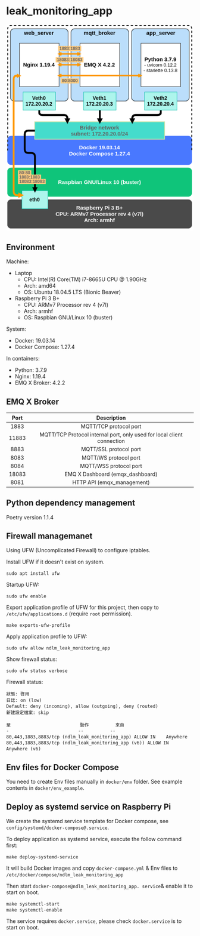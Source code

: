 # leak_monitoring_app

![](img/leak_monitoring_app_containerization.png)

## Environment
Machine:
- Laptop
  - CPU: Intel(R) Core(TM) i7-8665U CPU @ 1.90GHz 
  - Arch: amd64
  - OS: Ubuntu 18.04.5 LTS (Bionic Beaver)
- Raspberry Pi 3 B+
  - CPU: ARMv7 Processor rev 4 (v7l)
  - Arch: armhf
  - OS: Raspbian GNU/Linux 10 (buster)

System:
- Docker: 19.03.14
- Docker Compose: 1.27.4

In containers:
- Python: 3.7.9
- Nginx: 1.19.4
- EMQ X Broker: 4.2.2

## EMQ X Broker

|Port|Description|
|:-:|:-:|
|1883|MQTT/TCP protocol port|
|11883|MQTT/TCP Protocol internal port, only used for local client connection|
|8883|MQTT/SSL protocol port|
|8083|MQTT/WS protocol port|
|8084|MQTT/WSS protocol port|
|18083|EMQ X Dashboard (emqx_dashboard)|
|8081|HTTP API (emqx_management)|

## Python dependency management
Poetry version 1.1.4

## Firewall managemanet
Using UFW (Uncomplicated Firewall) to configure iptables.

Install UFW if it doesn't exist on system. 
```
sudo apt install ufw
```

Startup UFW:
```
sudo ufw enable
```

Export application profile of UFW for this project, then copy to `/etc/ufw/applications.d` (require `root` permission).
```
make exports-ufw-profile
```

Apply application profile to UFW:
```
sudo ufw allow ndlm_leak_monitoring_app
```

Show firewall status:
```
sudo ufw status verbose
```

Firewall status:
```
狀態: 啓用
日誌: on (low)
Default: deny (incoming), allow (outgoing), deny (routed)
新建設定檔案: skip

至                          動作          來自
-                          --          --
80,443,1883,8883/tcp (ndlm_leak_monitoring_app) ALLOW IN    Anywhere                  
80,443,1883,8883/tcp (ndlm_leak_monitoring_app (v6)) ALLOW IN    Anywhere (v6)
```

## Env files for Docker Compose
You need to create  Env files manually in `docker/env` folder. See example contents in `docker/env_example`.

## Deploy as systemd service on  Raspberry Pi
We create the systemd service template for Docker compose, see `config/systemd/docker-compose@.service`.

To deploy application as systemd service, execute the follow command first:
```
make deploy-systemd-service
```
It will build Docker images and copy `docker-compose.yml` & Env files to `/etc/docker/compose/ndlm_leak_monitoring_app`

Then start `docker-compose@ndlm_leak_monitoring_app. service`& enable it to start on boot.
```
make systemctl-start
make systemctl-enable
```
The service requires `docker.service`, please check `docker.service` is to start on boot.
